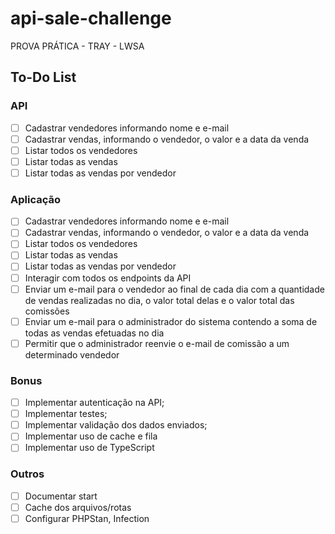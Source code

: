 # api-sale-challenge

PROVA PRÁTICA - TRAY - LWSA

## To-Do List


### API

- [ ] Cadastrar vendedores informando nome e e-mail
- [ ] Cadastrar vendas, informando o vendedor, o valor e a data da venda
- [ ] Listar todos os vendedores
- [ ] Listar todas as vendas
- [ ] Listar todas as vendas por vendedor

### Aplicação

- [ ] Cadastrar vendedores informando nome e e-mail
- [ ] Cadastrar vendas, informando o vendedor, o valor e a data da venda
- [ ] Listar todos os vendedores
- [ ] Listar todas as vendas
- [ ] Listar todas as vendas por vendedor
- [ ] Interagir com todos os endpoints da API
- [ ] Enviar um e-mail para o vendedor ao final de cada dia com a quantidade de vendas realizadas no dia, o valor total delas e o valor total das comissões
- [ ] Enviar um e-mail para o administrador do sistema contendo a soma de todas as vendas efetuadas no dia
- [ ] Permitir que o administrador reenvie o e-mail de comissão a um determinado vendedor

### Bonus

- [ ] Implementar autenticação na API;
- [ ] Implementar testes;
- [ ] Implementar validação dos dados enviados;
- [ ] Implementar uso de cache e fila
- [ ] Implementar uso de TypeScript

### Outros

- [ ] Documentar start
- [ ] Cache dos arquivos/rotas
- [ ] Configurar PHPStan, Infection
